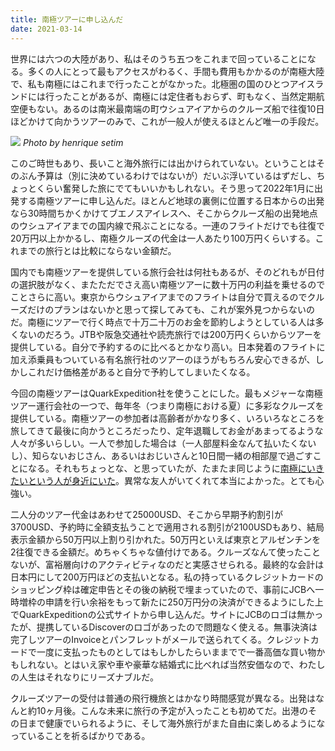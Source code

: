 ```yaml
---
title: 南極ツアーに申し込んだ
date: 2021-03-14
---
```


世界には六つの大陸があり、私はそのうち五つをこれまで回っていることになる。多くの人にとって最もアクセスがわるく、手間も費用もかかるのが南極大陸で、私も南極にはこれまで行ったことがなかった。北極圏の国のひとつアイスランドには行ったことがあるが、南極には定住者もおらず、町もなく、当然定期航空便もない。あるのは南米最南端の町ウシュアイアからのクルーズ船で往復10日ほどかけて向かうツアーのみで、これが一般人が使えるほとんど唯一の手段だ。

![](https://source.unsplash.com/XuD9vHw6yeY/1920x1207)
*Photo by henrique setim*

このご時世もあり、長いこと海外旅行には出かけられていない。ということはそのぶん予算は（別に決めているわけではないが）だいぶ浮いているはずだし、ちょっとくらい奮発した旅にでてもいいかもしれない。そう思って2022年1月に出発する南極ツアーに申し込んだ。ほとんど地球の裏側に位置する日本からの出発なら30時間ちかくかけてブエノスアイレスへ、そこからクルーズ船の出発地点のウシュアイアまでの国内線で飛ぶことになる。一連のフライトだけでも往復で20万円以上かかるし、南極クルーズの代金は一人あたり100万円くらいする。これまでの旅行とは比較にならない金額だ。

国内でも南極ツアーを提供している旅行会社は何社もあるが、そのどれもが日付の選択肢がなく、またただでさえ高い南極ツアーに数十万円の利益を乗せるのでことさらに高い。東京からウシュアイアまでのフライトは自分で買えるのでクルーズだけのプランはないかと思って探してみても、これが案外見つからないのだ。南極にツアーで行く時点で十万二十万のお金を節約しようとしている人は多くないのだろう。JTBや阪急交通社や読売旅行では200万円くらいからツアーを提供している。自分で予約するのに比べるとかなり高い。日本発着のフライトに加え添乗員もついている有名旅行社のツアーのほうがもちろん安心できるが、しかしこれだけ価格差があると自分で予約してしまいたくなる。

今回の南極ツアーはQuarkExpedition社を使うことにした。最もメジャーな南極ツアー運行会社の一つで、毎年冬（つまり南極における夏）に多彩なクルーズを提供している。南極ツアーの参加者は高齢者がかなり多く、いろいろなところを旅してきて最後に向かうところだったり、定年退職してお金があまってるような人々が多いらしい。一人で参加した場合は（一人部屋料金なんて払いたくないし）、知らないおじさん、あるいはおじいさんと10日間一緒の相部屋で過ごすことになる。それもちょっとな、と思っていたが、たまたま同じように[南極にいきたいという人が身近にいた](http://shoya.io)。異常な友人がいてくれて本当によかった。とても心強い。

二人分のツアー代金はあわせて25000USD、そこから早期予約割引が3700USD、予約時に全額支払うことで適用される割引が2100USDもあり、結局表示金額から50万円以上割り引かれた。50万円といえば東京とアルゼンチンを2往復できる金額だ。めちゃくちゃな値付けである。クルーズなんて使ったことないが、富裕層向けのアクティビティなのだと実感させられる。最終的な会計は日本円にして200万円ほどの支払いとなる。私の持っているクレジットカードのショッピング枠は確定申告とその後の納税で埋まっていたので、事前にJCBへ一時増枠の申請を行い余裕をもって新たに250万円分の決済ができるようにした上でQuarkExpeditionの公式サイトから申し込んだ。サイトにJCBのロゴは無かったが、提携しているDiscoverのロゴがあったので問題なく使える。無事決済は完了しツアーのInvoiceとパンフレットがメールで送られてくる。クレジットカードで一度に支払ったものとしてはもしかしたらいままでで一番高価な買い物かもしれない。とはいえ家や車や豪華な結婚式に比べれば当然安価なので、わたしの人生はそれなりにリーズナブルだ。

クルーズツアーの受付は普通の飛行機旅とはかなり時間感覚が異なる。出発はなんと約10ヶ月後。こんな未来に旅行の予定が入ったことも初めてだ。出港のその日まで健康でいられるように、そして海外旅行がまた自由に楽しめるようになっていることを祈るばかりである。
